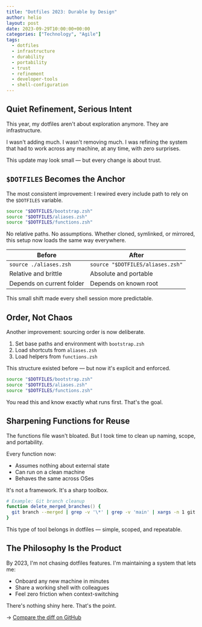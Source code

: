```yaml
---
title: "Dotfiles 2023: Durable by Design"
author: helio
layout: post
date: 2023-09-29T10:00:00+00:00
categories: ["Technology", "Agile"]
tags:
  - dotfiles
  - infrastructure
  - durability
  - portability
  - trust
  - refinement
  - developer-tools
  - shell-configuration
---
```


## Quiet Refinement, Serious Intent

This year, my dotfiles aren't about exploration anymore. They are infrastructure.

I wasn't adding much. I wasn't removing much. I was refining the system that had to work across any machine, at any time, with zero surprises.

This update may look small — but every change is about trust.

## `$DOTFILES` Becomes the Anchor

The most consistent improvement: I rewired every include path to rely on the `$DOTFILES` variable.

```zsh
source "$DOTFILES/bootstrap.zsh"
source "$DOTFILES/aliases.zsh"
source "$DOTFILES/functions.zsh"
```

No relative paths. No assumptions. Whether cloned, symlinked, or mirrored, this setup now loads the same way everywhere.

| Before                    | After                            |
| ------------------------- | -------------------------------- |
| `source ./aliases.zsh`    | `source "$DOTFILES/aliases.zsh"` |
| Relative and brittle      | Absolute and portable            |
| Depends on current folder | Depends on known root            |

This small shift made every shell session more predictable.

## Order, Not Chaos

Another improvement: sourcing order is now deliberate.

1. Set base paths and environment with `bootstrap.zsh`
2. Load shortcuts from `aliases.zsh`
3. Load helpers from `functions.zsh`

This structure existed before — but now it's explicit and enforced.

```zsh
source "$DOTFILES/bootstrap.zsh"
source "$DOTFILES/aliases.zsh"
source "$DOTFILES/functions.zsh"
```

You read this and know exactly what runs first. That's the goal.

## Sharpening Functions for Reuse

The functions file wasn't bloated. But I took time to clean up naming, scope, and portability.

Every function now:

- Assumes nothing about external state
- Can run on a clean machine
- Behaves the same across OSes

It's not a framework. It's a sharp toolbox.

```zsh
# Example: Git branch cleanup
function delete_merged_branches() {
  git branch --merged | grep -v '\*' | grep -v 'main' | xargs -n 1 git branch -d
}
```

This type of tool belongs in dotfiles — simple, scoped, and repeatable.

## The Philosophy Is the Product

By 2023, I'm not chasing dotfiles features. I'm maintaining a system that lets me:

- Onboard any new machine in minutes
- Share a working shell with colleagues
- Feel zero friction when context-switching

There's nothing shiny here. That's the point.

→ [Compare the diff on GitHub](https://github.com/helmedeiros/dotfiles/compare/2f3256ec7595f125e946958c6820305fb939943b...97d0e1ba1555acefca52bfdc3a0c9fec2a95282d)
